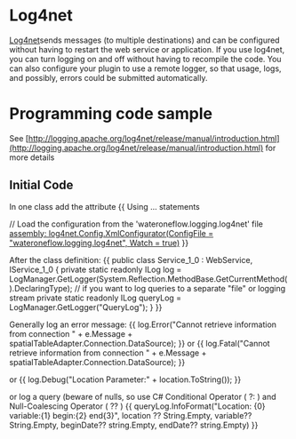 # Log4net

[Log4net](http://logging.apache.org/log4net/index.html)sends messages (to multiple destinations) and can be configured without having to restart the web service or application.
If you use log4net, you can turn logging on and off without having to recompile the code. You can also configure your plugin to use a remote logger, so that usage, logs, and possibly, errors  could be submitted automatically.
 
# Programming code sample 
See [http://logging.apache.org/log4net/release/manual/introduction.html](http://logging.apache.org/log4net/release/manual/introduction.html) for more details
## Initial Code 
In one class add the attribute 
{{
Using ... statements

// Load the configuration from the 'wateroneflow.logging.log4net' file
[assembly: log4net.Config.XmlConfigurator(ConfigFile = "wateroneflow.logging.log4net", Watch = true)](assembly_-log4net.Config.XmlConfigurator(ConfigFile-=-_wateroneflow.logging.log4net_,-Watch-=-true))
}}

After the class definition:
{{
  public class Service_1_0 : WebService, IService_1_0
    {
      private static readonly ILog log = LogManager.GetLogger(System.Reflection.MethodBase.GetCurrentMethod().DeclaringType);
     // if you want to log queries to a separate "file" or logging stream
      private static readonly ILog queryLog = LogManager.GetLogger("QueryLog");
}
}}

Generally log an error message:
{{  log.Error("Cannot retrieve information from connection " + e.Message + spatialTableAdapter.Connection.DataSource);
}}
or
 {{ log.Fatal("Cannot retrieve information from connection " + e.Message + spatialTableAdapter.Connection.DataSource);
}}

or 
 {{ log.Debug("Location Parameter:" + location.ToString());
}}

or log a query (beware of nulls, so use  C# Conditional Operator ( ?: ) and Null-Coalescing Operator ( ?? ) 
 {{ queryLog.InfoFormat("Location: {0}  variable:{1} begin:{2} end{3}",  location ?? String.Empty, variable?? String.Empty,
beginDate?? string.Empty, endDate?? string.Empty) 
}}
